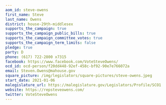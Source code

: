 ```yaml
---
aom_id: steve-owens
first_name: Steve
last_name: Owens
district: house-29th-middlesex
supports_the_campaign: true
supports_the_campaign_public_bills: true
supports_the_campaign_committee_votes: true
supports_the_campaign_term_limits: false
pledge: true
party: D
phone: (617) 722-2800 x7315
facebook: https://www.facebook.com/VoteSteveOwens/
ocd_id: ocd-person/f20dd448-92ef-458c-bf92-90e7e766072a
email: Steven.Owens@mahouse.gov
square_picture: /img/legislators/square-pictures/steve-owens.jpeg
start_date: 2021-01-06
malegislature_url: https://malegislature.gov/Legislators/Profile/SCO1
website: https://repsteveowens.com/
twitter: VoteSteveOwens
---
```

